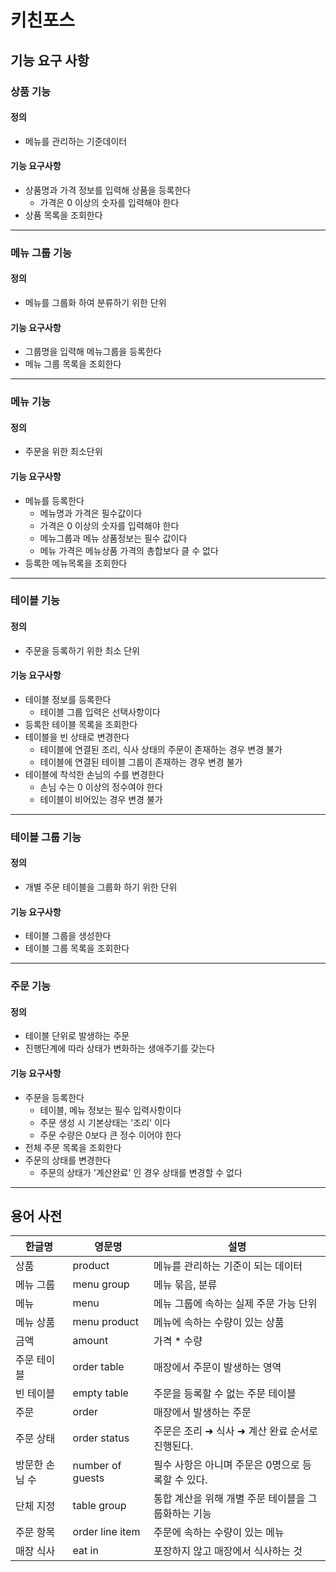 # 키친포스

## 기능 요구 사항
### 상품 기능
#### 정의
  - 메뉴를 관리하는 기준데이터
#### 기능 요구사항
  - 상품명과 가격 정보를 입력해 상품을 등록한다
    - 가격은 0 이상의 숫자를 입력해야 한다
  - 상품 목록을 조회한다
---
### 메뉴 그룹 기능
#### 정의
  - 메뉴를 그룹화 하여 분류하기 위한 단위
#### 기능 요구사항
  - 그룹명을 입력해 메뉴그룹을 등록한다
  - 메뉴 그룹 목록을 조회한다
---
### 메뉴 기능
#### 정의
  - 주문을 위한 최소단위
#### 기능 요구사항
  - 메뉴를 등록한다
     - 메뉴명과 가격은 필수값이다
     - 가격은 0 이상의 숫자를 입력해야 한다
     - 메뉴그룹과 메뉴 상품정보는 필수 값이다
     - 메뉴 가격은 메뉴상품 가격의 총합보다 클 수 없다
  - 등록한 메뉴목록을 조회한다
---
### 테이블 기능
#### 정의
  - 주문을 등록하기 위한 최소 단위
#### 기능 요구사항
  - 테이블 정보를 등록한다
    - 테이블 그룹 입력은 선택사항이다
  - 등록한 테이블 목록을 조회한다
  - 테이블을 빈 상태로 변경한다
    - 테이블에 연결된 조리, 식사 상태의 주문이 존재하는 경우 변경 불가
    - 테이블에 연결된 테이블 그룹이 존재하는 경우 변경 불가
  - 테이블에 착석한 손님의 수를 변경한다
    - 손님 수는 0 이상의 정수여야 한다
    - 테이블이 비어있는 경우 변경 불가
---
### 테이블 그룹 기능
#### 정의
  - 개별 주문 테이블을 그룹화 하기 위한 단위
#### 기능 요구사항
  - 테이블 그룹을 생성한다
  - 테이블 그룹 목록을 조회한다
---
### 주문 기능
#### 정의
  - 테이블 단위로 발생하는 주문
  - 진행단계에 따라 상태가 변화하는 생애주기를 갖는다
#### 기능 요구사항
  - 주문을 등록한다
    - 테이블, 메뉴 정보는 필수 입력사항이다
    - 주문 생성 시 기본상태는 '조리' 이다
    - 주문 수량은 0보다 큰 정수 이어야 한다
  - 전체 주문 목록을 조회한다
  - 주문의 상태를 변경한다
    - 주문의 상태가 '계산완료' 인 경우 상태를 변경할 수 없다
---

## 용어 사전

| 한글명 | 영문명 | 설명 |
| --- | --- | --- |
| 상품 | product | 메뉴를 관리하는 기준이 되는 데이터 |
| 메뉴 그룹 | menu group | 메뉴 묶음, 분류 |
| 메뉴 | menu | 메뉴 그룹에 속하는 실제 주문 가능 단위 |
| 메뉴 상품 | menu product | 메뉴에 속하는 수량이 있는 상품 |
| 금액 | amount | 가격 * 수량 |
| 주문 테이블 | order table | 매장에서 주문이 발생하는 영역 |
| 빈 테이블 | empty table | 주문을 등록할 수 없는 주문 테이블 |
| 주문 | order | 매장에서 발생하는 주문 |
| 주문 상태 | order status | 주문은 조리 ➜ 식사 ➜ 계산 완료 순서로 진행된다. |
| 방문한 손님 수 | number of guests | 필수 사항은 아니며 주문은 0명으로 등록할 수 있다. |
| 단체 지정 | table group | 통합 계산을 위해 개별 주문 테이블을 그룹화하는 기능 |
| 주문 항목 | order line item | 주문에 속하는 수량이 있는 메뉴 |
| 매장 식사 | eat in | 포장하지 않고 매장에서 식사하는 것 |
